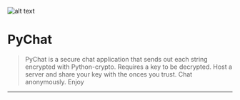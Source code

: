 ![alt text](http://leonvoerman.nl/coding/pychat.png)

# PyChat
> PyChat is a secure chat application that sends out each string encrypted with Python-crypto.
> Requires a key to be decrypted. Host a server and share your key with the onces you trust.
> Chat anonymously.
> Enjoy

***
